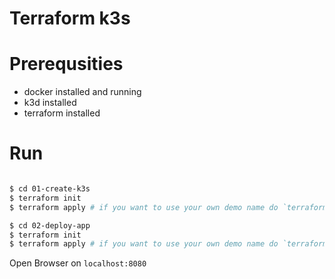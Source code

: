 # Terraform k3s

# Prerequsities

- docker installed and running
- k3d installed
- terraform installed

# Run

```sh

$ cd 01-create-k3s
$ terraform init
$ terraform apply # if you want to use your own demo name do `terraform apply -var"demo_name=<your-demo-name>"
```

```sh
$ cd 02-deploy-app
$ terraform init
$ terraform apply # if you want to use your own demo name do `terraform apply -var"demo_name=<your-demo-name>"
```

Open Browser on `localhost:8080`
